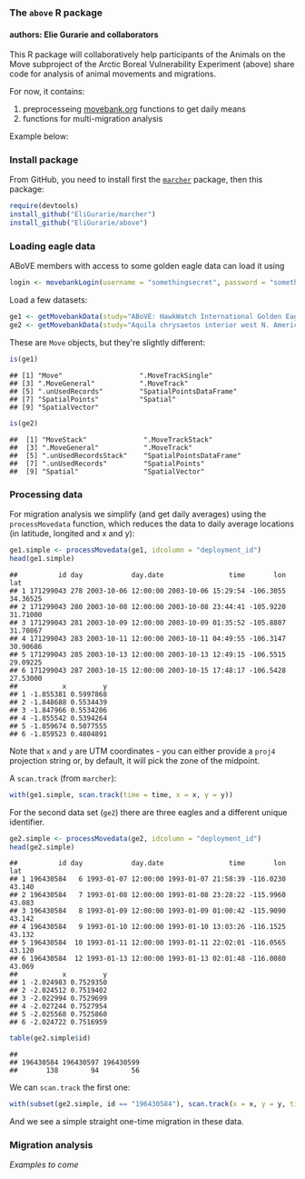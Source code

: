 ### The `above` R package
#### authors: Elie Gurarie and collaborators







This R package will collaboratively help participants of the Animals on the Move subproject of the Arctic Boreal Vulnerability Experiment (above) share code for analysis of animal movements and migrations. 

For now, it contains: 

1. preprocesseing [movebank.org]() functions to get daily means
2. functions for multi-migration analysis

Example below:


### Install package

From GitHub, you need to install first the [`marcher`](https://github.com/EliGurarie/marcher) package, then this package:


```r
require(devtools)
install_github("EliGurarie/marcher")
install_github("EliGurarie/above")
```




### Loading eagle data

ABoVE members with access to some golden eagle data can load it using 


```r
login <- movebankLogin(username = "somethingsecret", password = "somethingsecret")
```



Load a few datasets:


```r
ge1 <- getMovebankData(study="ABoVE: HawkWatch International Golden Eagles", animalName="37307a", login=login) 
ge2 <- getMovebankData(study="Aquila chrysaetos interior west N. America, Craigs, Fuller", animalName="629-26704", login=login) 
```




These are `Move` objects, but they're slightly different:

```r
is(ge1)
```

```
## [1] "Move"                   ".MoveTrackSingle"      
## [3] ".MoveGeneral"           ".MoveTrack"            
## [5] ".unUsedRecords"         "SpatialPointsDataFrame"
## [7] "SpatialPoints"          "Spatial"               
## [9] "SpatialVector"
```

```r
is(ge2)
```

```
##  [1] "MoveStack"              ".MoveTrackStack"       
##  [3] ".MoveGeneral"           ".MoveTrack"            
##  [5] ".unUsedRecordsStack"    "SpatialPointsDataFrame"
##  [7] ".unUsedRecords"         "SpatialPoints"         
##  [9] "Spatial"                "SpatialVector"
```

### Processing data

For migration analysis we simplify (and get daily averages) using the `processMovedata` function, which reduces the data to daily average locations (in latitude, longited and x and y):


```r
ge1.simple <- processMovedata(ge1, idcolumn = "deployment_id")
head(ge1.simple)
```

```
##          id day            day.date                time       lon      lat
## 1 171299043 278 2003-10-06 12:00:00 2003-10-06 15:29:54 -106.3055 34.36525
## 2 171299043 280 2003-10-08 12:00:00 2003-10-08 23:44:41 -105.9220 31.71000
## 3 171299043 281 2003-10-09 12:00:00 2003-10-09 01:35:52 -105.8807 31.70867
## 4 171299043 283 2003-10-11 12:00:00 2003-10-11 04:49:55 -106.3147 30.90686
## 5 171299043 285 2003-10-13 12:00:00 2003-10-13 12:49:15 -106.5515 29.09225
## 6 171299043 287 2003-10-15 12:00:00 2003-10-15 17:48:17 -106.5428 27.53000
##           x         y
## 1 -1.855381 0.5997868
## 2 -1.848688 0.5534439
## 3 -1.847966 0.5534206
## 4 -1.855542 0.5394264
## 5 -1.859674 0.5077555
## 6 -1.859523 0.4804891
```

Note that `x` and `y` are UTM coordinates - you can either provide a `proj4` projection string or, by default, it will pick the zone of the midpoint. 

A `scan.track` (from `marcher`):


```r
with(ge1.simple, scan.track(time = time, x = x, y = y))
```


For the second data set (`ge2`) there are three eagles and a different unique identifier. 


```r
ge2.simple <- processMovedata(ge2, idcolumn = "deployment_id")
head(ge2.simple)
```

```
##          id day            day.date                time       lon    lat
## 1 196430584   6 1993-01-07 12:00:00 1993-01-07 21:58:39 -116.0230 43.140
## 2 196430584   7 1993-01-08 12:00:00 1993-01-08 23:28:22 -115.9960 43.083
## 3 196430584   8 1993-01-09 12:00:00 1993-01-09 01:00:42 -115.9090 43.142
## 4 196430584   9 1993-01-10 12:00:00 1993-01-10 13:03:26 -116.1525 43.132
## 5 196430584  10 1993-01-11 12:00:00 1993-01-11 22:02:01 -116.0565 43.120
## 6 196430584  12 1993-01-13 12:00:00 1993-01-13 02:01:48 -116.0080 43.069
##           x         y
## 1 -2.024983 0.7529350
## 2 -2.024512 0.7519402
## 3 -2.022994 0.7529699
## 4 -2.027244 0.7527954
## 5 -2.025568 0.7525860
## 6 -2.024722 0.7516959
```

```r
table(ge2.simple$id)
```

```
## 
## 196430584 196430597 196430599 
##       138        94        56
```

We can `scan.track` the first one:


```r
with(subset(ge2.simple, id == "196430584"), scan.track(x = x, y = y, time = time))
```

And we see a simple straight one-time migration in these data. 

### Migration analysis

*Examples to come*


